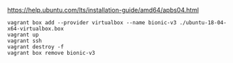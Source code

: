 https://help.ubuntu.com/lts/installation-guide/amd64/apbs04.html

```shell
vagrant box add --provider virtualbox --name bionic-v3 ./ubuntu-18-04-x64-virtualbox.box
vagrant up
vagrant ssh
vagrant destroy -f
vagrant box remove bionic-v3
```

